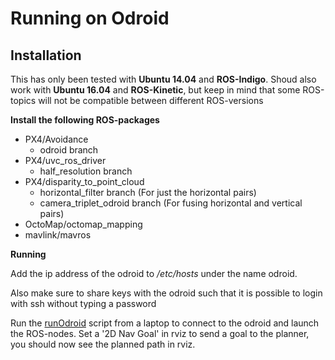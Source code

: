 # Running on Odroid

## Installation

This has only been tested with **Ubuntu 14.04** and  **ROS-Indigo**.
Shoud also work with **Ubuntu 16.04** and **ROS-Kinetic**, 
but keep in mind that some ROS-topics will not be compatible between different ROS-versions

**Install the following ROS-packages**

- PX4/Avoidance
	- odroid branch
- PX4/uvc_ros_driver
	- half_resolution branch
- PX4/disparity_to_point_cloud
	- horizontal_filter branch 		(For just the horizontal pairs)
	- camera_triplet_odroid branch	(For fusing horizontal and vertical pairs)
- OctoMap/octomap_mapping
- mavlink/mavros

**Running**

Add the ip address of the odroid to */etc/hosts* under the name odroid.

Also make sure to share keys with the odroid such that it is possible to login with ssh without typing a password

Run the [runOdroid](https://github.com/PX4/avoidance/blob/master/resource/odroid/runOdroid) 
script from a laptop to connect to the odroid and launch the ROS-nodes. 
Set a '2D Nav Goal' in rviz to send a goal to the planner, you should now see the planned path in rviz.
